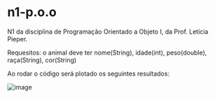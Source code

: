 # n1-p.o.o
N1 da disciplina de Programação Orientado a Objeto I, da Prof. Letícia Pieper.

Requesitos: 
  o animal deve ter nome(String), idade(int), peso(double), raça(String), cor(String)

Ao rodar o código será plotado os seguintes resultados:

![image](https://user-images.githubusercontent.com/100394244/225008783-648e9b28-db9a-4efc-8433-91f14f059eef.png)

